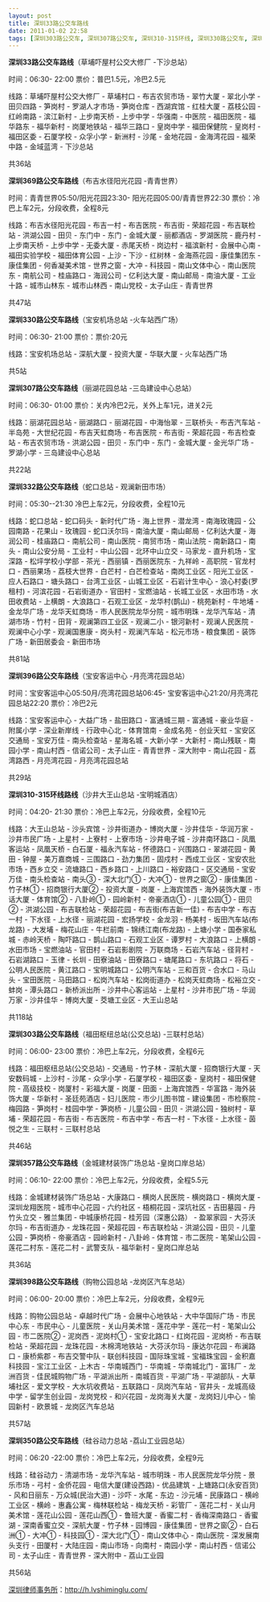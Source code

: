 ```yaml
---
layout: post
title: 深圳33路公交车路线
date: 2011-01-02 22:58
tags: [深圳303路公交车, 深圳307路公交车, 深圳310-315环线, 深圳330路公交车, 深圳332路公交车, 深圳350路公交车, 深圳357路公交车, 深圳369路公交车, 深圳396路公交车, 深圳398路公交车, 深圳分类信息网站, 深圳市公交]
---
```

<strong>深圳33路公交车路线</strong>（草埔吓屋村公交大修厂 -下沙总站）

时间：06:30- 22:00  票价：普巴1.5元，冷巴2.5元

线路：草埔吓屋村公交大修厂 - 草埔村口 - 布吉农贸市场 - 翠竹大厦 - 翠北小学 - 田贝四路 - 笋岗村 - 罗湖人才市场 - 笋岗仓库 - 西湖宾馆 - 红桂大厦 - 荔枝公园 - 红岭南路 - 滨江新村 - 上步南天桥 - 上步中学 - 华强南 - 中医院 - 福田医院 - 福华路东 - 福华新村 - 岗厦地铁站 - 福华三路口 - 皇岗中学 - 福田保健院 - 皇岗村 - 福田区委 - 石厦学校 - 众孚小学 - 新洲村 - 沙尾 - 金地花园 - 金海湾花园 - 福荣中路 - 金域蓝湾 - 下沙总站

共36站

<strong>深圳369路公交车路线</strong>（布吉水径阳光花园 -青青世界）

时间：青青世界05:50/阳光花园23:30- 阳光花园05:00/青青世界22:30  票价：冷巴上车2元，分段收费，全程8元

线路：布吉水径阳光花园 - 布吉一村 - 布吉医院 - 布吉街 - 荣超花园 - 布吉联检站 - 洪湖公园 - 田贝 - 东门中 - 东门 - 金城大厦 - 丽都酒店 - 罗湖医院 - 鹿丹村 - 上步南天桥 - 上步中学 - 无委大厦 - 赤尾天桥 - 岗边村 - 福滨新村 - 会展中心南 - 福田实验学校 - 福田体育公园 - 上沙 - 下沙 - 红树林 - 金海燕花园 - 康佳集团东 - 康佳集团 - 何香凝美术馆 - 世界之窗 - 大冲 - 科技园 - 南山文体中心 - 南山医院东 - 南航公司 - 桂庙路口 - 海润公司 - 亿利达大厦 - 南山邮局 - 南油大厦 - 工业十路 - 城市山林东 - 城市山林西 - 南山党校 - 太子山庄 - 青青世界

共47站

<strong>深圳330路公交车路线</strong>（宝安机场总站 -火车站西广场）

时间：06:30- 21:00  票价：票价:20元

线路：宝安机场总站 - 深航大厦 - 投资大厦 - 华联大厦 - 火车站西广场

共5站

<strong>深圳307路公交车路线</strong>（丽湖花园总站 -三岛建设中心总站）

时间：06:30- 01:00  票价：关内冷巴2元，关外上车1元，进关2元

线路：丽湖花园总站 - 丽湖路口 - 丽湖花园 - 中海怡翠 - 三联桥头 - 布吉汽车站 - 半岛苑 - 大世纪花园 - 布吉天虹商场 - 布吉医院 - 布吉街 - 荣超花园 - 布吉检查站 - 布吉农贸市场 - 洪湖公园 - 田贝 - 东门中 - 东门 - 金城大厦 - 金光华广场 - 罗湖小学 - 三岛建设中心总站

共22站

<strong>深圳332路公交车路线</strong>（蛇口总站 - 观澜新田市场）

时间：05:30--21:30 冷巴上车2元，分段收费，全程10元

线路：蛇口总站 - 蛇口码头 - 新时代广场 - 海上世界 - 潜龙湾 - 南海玫瑰园 - 公园南路 - 花果山 - 玫瑰园 - 蛇口沃尔玛 - 南油大厦 - 南山邮局 - 亿利达大厦 - 海润公司 - 桂庙路口 - 南航公司 - 南山医院 - 南贸市场 - 南山法院 - 南新路口 - 南头 - 南山公安分局 - 工业村 - 中山公园 - 北环中山立交 - 马家龙 - 直升机场 - 宝深路 - 松坪学校小学部 - 茶光 - 西丽镇 - 西丽医院东 - 九祥岭 - 高职院 - 官龙村口 - 西丽果场 - 荔枝大世界 - 白芒村 - 白芒检查站 - 南岗工业区 - 阳光工业区 - 应人石路口 - 塘头路口 - 台湾工业区 - 山城工业区 - 石岩计生中心 - 浪心村委(罗租村) - 河滨花园 - 石岩街道办 - 官田村 - 宝燃油站 - 长城工业区 - 水田市场 - 水田收费站 - 上横朗 - 大浪路口 - 石观工业区 - 龙华村(鹊山) - 桃苑新村 - 牛地埔 - 金龙华广场 - 龙华天虹商场 - 市人民医院龙华分院 - 城市明珠 - 龙华汽车站 - 清湖市场 - 竹村 - 田背 - 观澜第四工业区 - 观澜二小 - 银河新村 - 观澜人民医院 - 观澜中心小学 - 观澜国惠康 - 岗头村 - 观澜汽车站 - 松元市场 - 粮食集团 - 装饰广场 - 新田居委会 - 新田市场

共81站

<strong>深圳396路公交车路线</strong>（宝安客运中心 -月亮湾花园总站）

时间：宝安客运中心05:50月/亮湾花园总站06:45- 宝安客运中心21:20/月亮湾花园总站22:20  票价：冷巴2元

线路：宝安客运中心 - 大益广场 - 盐田路口 - 富通城三期 - 富通城 - 豪业华庭 - 附属小学 - 深业新岸线 - 行政中心北 - 体育馆南 - 金成名苑 - 创业天虹 - 宝安区交通局 - 宝安万佳 - 南头检查站 - 星海名城 - 大新小学 - 大新村 - 南山残联 - 南园小学 - 南山村西 - 信诺公司 - 太子山庄 - 青青世界 - 深大附中 - 南山花园 - 荔湾路西 - 月亮湾花园 - 月亮湾花园总站

共29站

<strong>深圳310-315环线路线</strong>（沙井大王山总站 -宝明城酒店）

时间：04:20- 21:30  票价：冷巴上车2元，分段收费，全程10元

线路：大王山总站 - 沙头宾馆 - 沙井街道办 - 博岗大厦 - 沙井佳华 - 华润万家 - 沙井市民广场 - 上星村 - 上寮村 - 上寮市场 - 沙井电子城 - 沙井南环路口 - 凤凰客运站 - 凤凰天桥 - 白石厦 - 福永汽车站 - 怀德路口 - 兴围路口 - 翠湖花园 - 黄田 - 钟屋 - 美万嘉商城 - 三围路口 - 劲力集团 - 固戍村 - 西成工业区 - 宝安农批市场 - 西乡立交 - 流塘路口 - 西乡路口 - 上川路口 - 裕安路口 - 区交通局 - 宝安万佳 - 南头检查站 - 南头③ - 深大北门① - 大冲① - 世界之窗② - 康佳集团 - 竹子林① - 招商银行大厦② - 投资大厦 - 岗厦 - 上海宾馆西 - 海外装饰大厦 - 市话大厦 - 体育馆② - 八卦岭① - 园岭新村 - 帝豪酒店① - 儿童公园① - 田贝② - 洪湖公园 - 布吉联检站 - 荣超花园 - 布吉街(布吉新一佳) - 布吉中学 - 布吉一村 - 下水径 - 上水径 - 丽湖花园 - 宏扬学校 - 金龙羽 - 杨美村 - 坂田汽车站(布龙路) - 大发埔 - 梅花山庄 - 牛栏前南 - 锦绣江南(布龙路) - 上塘小学 - 国泰家私城 - 赤岭天桥 - 陶吓路口 - 鹊山路口 - 石观工业区 - 谭罗村 - 大浪路口 - 上横朗 - 水田市场 - 宝燃油站 - 官田村 - 石岩影剧院 - 万联商场 - 石岩汽车站 - 径背村 - 石岩湖路口 - 玉律 - 长圳 - 田寮油站 - 田寮路口 - 塘尾路口 - 东坑路口 - 将石 - 公明人民医院 - 黄江路口 - 宝明城路口 - 公明汽车站 - 三和百货 - 合水口 - 马山头 - 宝田医院 - 马田路口 - 松岗汽车站 - 松岗街道办 - 松岗天虹商场 - 松裕立交 - 蚌岗 - 潭头路口 - 新桥派出所 - 沙井中心客运站 - 上星村 - 沙井市民广场 - 华润万家 - 沙井佳华 - 博岗大厦 - 茭塘工业区 - 大王山总站

共118站

<strong>深圳303路公交车路线</strong>（福田枢纽总站(公交总站) -三联村总站）

时间：06:00- 23:00  票价：冷巴上车2元，分段收费，全程6元

线路：福田枢纽总站(公交总站) - 交通局 - 竹子林 - 深航大厦 - 招商银行大厦 - 天安数码城 - 上沙村 - 沙尾 - 众孚小学 - 石厦学校 - 福田区委 - 皇岗村 - 福田保健院 - 高级技校 - 岗厦村 - 彩福大厦 - 岗厦 - 田面 - 上海宾馆西 - 华富路 - 海外装饰大厦 - 华新村 - 圣廷苑酒店 - 妇儿医院 - 市少儿图书馆 - 建设集团 - 市检察院 - 梅园路 - 笋岗村 - 桂园中学 - 笋岗桥 - 儿童公园 - 田贝 - 洪湖公园 - 独树村 - 草埔 - 荣超花园 - 布吉街 - 布吉医院 - 布吉中学 - 布吉一村 - 下水径 - 上水径 - 茵悦之生 - 三联村 - 三联村总站

共46站

<strong>深圳357路公交车路线</strong>（金城建材装饰广场总站 -皇岗口岸总站）

时间：06:10- 22:00  票价：冷巴上车2元，分段收费，全程5.5元

线路：金城建材装饰广场总站 - 大康路口 - 横岗人民医院 - 横岗路口 - 横岗大厦 - 深圳龙翔医院 - 城市中心花园 - 六约社区 - 梧桐花园 - 深坑社区 - 吉田墓园 - 丹竹头立交 - 雅兰集团 - 中城康桥花园 - 桂芳园（深惠公路） - 盈翠家园 - 大芬沃尔玛 - 布吉街道办 - 龙珠花园 - 荣超花园 - 布吉联检站 - 洪湖公园 - 田贝 - 儿童公园 - 笋岗桥 - 帝豪酒店 - 园岭新村 - 八卦岭 - 体育馆 - 市二医院 - 笔架山公园 - 莲花二村东 - 莲花二村 - 武警支队 - 福华新村 - 皇岗口岸总站

共36站

<strong>深圳398路公交车路线</strong>（购物公园总站 -龙岗区汽车总站）

时间：06:00- 20:00  票价：冷巴上车2元，分段收费，全程9元

线路：购物公园总站 - 卓越时代广场 - 会展中心地铁站 - 大中华国际广场 - 市民中心东 - 市民中心 - 儿童医院 - 关山月美术馆 - 莲花中学 - 莲花一村 - 笔架山公园 - 市二医院② - 泥岗西 - 泥岗村① - 宝安北路口 - 红岗花园 - 泥岗桥 - 布吉联检站 - 荣超花园 - 龙珠花园 - 木棉湾地铁站 - 大芬沃尔玛 - 康达尔花园 - 布澜路口 - 康桥紫郡 - 布吉交警中队 - 联创科技园 - 国际珠宝城 - 宝福珠宝园 - 金积嘉科技园 - 宝江工业区 - 上木古 - 华南城西门 - 华南城 - 华南城北门 - 富玮厂 - 龙洲百货 - 佳民城购物广场 - 平湖派出所 - 南城百货 - 平湖广场 - 平湖部队 - 大草埔社区 - 爱文学校 - 大水坑收费站 - 五联路口 - 凤岗汽车站 - 官井头 - 龙城高级中学 - 留学生创业园 - 龙岗党校 - 和兴花园 - 龙岗海关大厦 - 龙岗妇儿中心 - 愉园新村 - 欧景城 - 龙岗区汽车总站

共57站

<strong>深圳350路公交车路线</strong>（硅谷动力总站 -荔山工业园总站）

时间：06:20 -22:00  票价：冷巴上车2元，分段收费，全程9元

线路：硅谷动力 - 清湖市场 - 龙华汽车站 - 城市明珠 - 市人民医院龙华分院 - 景乐市场 - 弓村 - 金侨花园 - 电信大厦(建设西路) - 优品建筑 - 上塘路口(永安百货) - 风和日丽东 - 万众城(民治大道) - 沙吓 - 水尾 - 东边 - 沙元埔 - 民康路口 - 横岭工业区 - 横岭 - 惠鑫公寓 - 梅林联检站 - 梅龙天桥 - 彩管厂 - 莲花二村 - 关山月美术馆 - 莲花山公园 - 莲花山西① - 鲁班大厦 - 香蜜二村 - 香梅深南路口 - 香蜜湖 - 深南香蜜立交 - 深航大厦 - 竹子林 - 园博园 - 康佳集团 - 世界之窗② - 白石洲① - 大冲① - 科技园① - 深大北门① - 南山文体中心 - 南山医院 - 深发展南头支行 - 田厦村 - 大陆庄园 - 南山市场 - 向南村 - 南园小学 - 南山村西 - 信诺公司 - 太子山庄 - 青青世界 - 深大附中 - 荔山工业园

共56站

<a href="http://h.lvshiminglu.com/">深圳律师事务所</a>：<a href="http://h.lvshiminglu.com/">http://h.lvshiminglu.com/</a>


